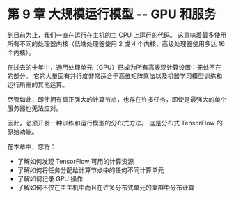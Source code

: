 # 第 9 章 大规模运行模型 -- GPU 和服务

到目前为止，我们一直在运行在主机的主 CPU 上运行的代码。 这意味着最多使用所有不同的处理器内核（低端处理器使用 2 或 4 个内核，高级处理器使用多达 16 个内核）。

在过去的十年中，通用处理单元（GPU）已成为所有高表现计算设置中无处不在的部分。 它的大量固有并行度非常适合于高维矩阵乘法以及机器学习模型训练和运行所需的其他运算。

尽管如此，即使拥有真正强大的计算节点，也存在许多任务，即使是最强大的单个服务器也无法应对。

因此，必须开发一种训练和运行模型的分布式方法。 这是分布式 TensorFlow 的原始功能。

在本章中，您将：

*   了解如何发现 TensorFlow 可用的计算资源
*   了解如何将任务分配给计算节点中的任何不同计算单元
*   了解如何记录 GPU 操作
*   了解如何不仅在主主机中而且在许多分布式单元的集群中分布计算
